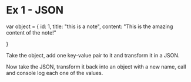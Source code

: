 # Ex 1 - JSON

var object = {
  id: 1,
  title: "this is a note",
  content: "This is the amazing content of the note!"
  
}

Take the object, add one key-value pair to it and transform it in a JSON.

Now take the JSON, transform it back into an object with a new name, call and console log each one of the values.
